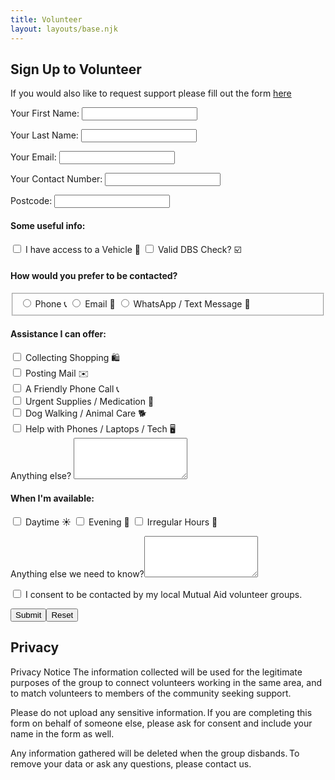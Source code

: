 ```yaml
---
title: Volunteer
layout: layouts/base.njk
---
```


## Sign Up to Volunteer


If you would also like to request support please fill out the form [here](/support)

<div class="form-card">
  <form name="volunteer-highbury" method="POST" data-netlify="true">
    <p>
      <label>Your First Name: <input type="text" name="firstname" class="form-input" /></label>   
    </p>
    <p>
      <label>Your Last Name: <input type="text" name="lastname" class="form-input" /></label>   
    </p>
    <p>
      <label>Your Email: <input type="email" name="email" class="form-input" /></label>
    </p>
    <p>
      <label>Your Contact Number: <input type="tel" name="contact" class="form-input" /></label>
    </p>
    <p>
      <label>Postcode: <input type="text" name="postcode" class="form-input" /></label>
    </p>
    <h4>Some useful info:</h4>
    <p>
      <input type="checkbox" id="vehicle" name="vehicle" value="true" class="form-input">
      <label for="vehicle"> I have access to a Vehicle 🚗</label>
      <input type="checkbox" id="dbs" name="dbs" value="true" class="form-input">
      <label for="dbs"> Valid DBS Check? ☑️</label>
      <br>      
    </p>
    <h4>How would you prefer to be contacted?</h4>
    <p>
      <fieldset id="contact-preference">
        <input type="radio" value="phone" name="contact-preference" class="form-input">
        <label for="phone">Phone 📞 </label>
        <input type="radio" value="email" name="contact-preference" class="form-input">
        <label for="email">Email 📧 </label>
        <input type="radio" value="sms" name="contact-preference" class="form-input">
        <label for="email">WhatsApp / Text Message 📲 </label>
      </fieldset>
    </p>
    <h4>Assistance I can offer:</h4>
    <p>
      <input type="checkbox" id="shopping" name="shopping" value="true" class="form-input">
      <label for="shopping">Collecting Shopping 🛍️ </label>
      <br>      
      <input type="checkbox" id="mail" name="mail" value="true" class="form-input">
      <label for="mail"> Posting Mail ✉️</label>
      <br>
      <input type="checkbox" id="phonecall" name="phonecall" value="true" class="form-input">
      <label for="phonecall"> A Friendly Phone Call 📞</label>
      <br>
      <input type="checkbox" id="supplies" name="supplies" value="true" class="form-input">
      <label for="supplies"> Urgent Supplies / Medication 💊</label>
      <br>
      <input type="checkbox" id="dogwalk" name="dogwalk" value="true" class="form-input">
      <label for="supplies"> Dog Walking / Animal Care 🐕</label>
      <br>
      <input type="checkbox" id="tech-help" name="tech-help" value="true" class="form-input">
      <label for="supplies">Help with Phones / Laptops / Tech  🖥️</label>
      <br/>
      <label>Anything else? <textarea rows="4" name="skills-else" class="form-input"></textarea></label>
    </p>
    <h4>When I'm available:</h4>
    <p>
      <input type="checkbox" id="daytime" name="daytime" value="true" class="form-input">
      <label for="daytime">Daytime ☀️</label>
      <input type="checkbox" id="evening" name="evening" value="true" class="form-input">
      <label for="evening">Evening 🌙</label>
      <input type="checkbox" id="irregular" name="irregular" value="true" class="form-input">
      <label for="irregular">Irregular Hours 🌃</label>
    </p>
    <p>
      <label>Anything else we need to know?<textarea rows="4" name="message" class="form-input"></textarea></label>
    </p>
    <p>
      <div data-netlify-recaptcha="true"></div>
    </p>
    <p>
      <input type="checkbox" id="consent" name="consent" value="true" class="form-input">
      <label for="consent">I consent to be contacted by my local Mutual Aid volunteer groups.</label>
    </p>
    <p>
      <input type="submit" class="button"></input><button type="reset" class="button">Reset</button>
    </p>
  </form>
</div>

## Privacy

Privacy Notice
The information collected will be used for the legitimate purposes of the group to connect volunteers working in the same area, and to match volunteers to members of the community seeking support. 

Please do not upload any sensitive information. If you are completing this form on behalf of someone else, please ask for consent and include your name in the form as well. 

Any information gathered will be deleted when the group disbands. To remove your data or ask any questions, please contact us.
